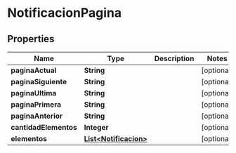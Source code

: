 

# NotificacionPagina

## Properties

Name | Type | Description | Notes
------------ | ------------- | ------------- | -------------
**paginaActual** | **String** |  |  [optional]
**paginaSiguiente** | **String** |  |  [optional]
**paginaUltima** | **String** |  |  [optional]
**paginaPrimera** | **String** |  |  [optional]
**paginaAnterior** | **String** |  |  [optional]
**cantidadElementos** | **Integer** |  |  [optional]
**elementos** | [**List&lt;Notificacion&gt;**](Notificacion.md) |  |  [optional]



